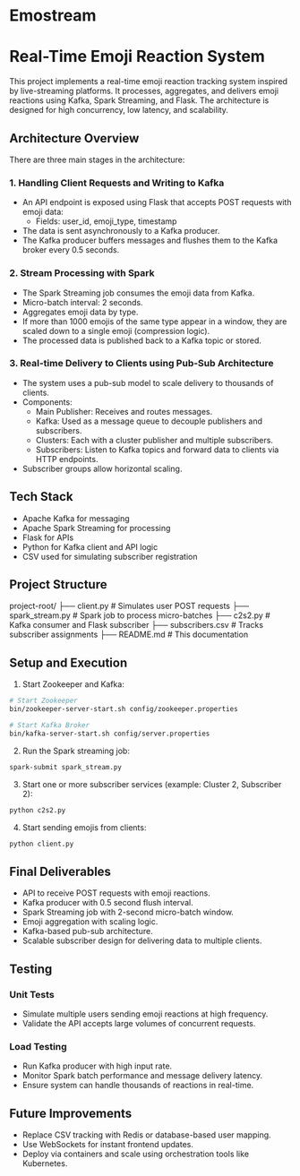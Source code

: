 # Emostream
# Real-Time Emoji Reaction System

This project implements a real-time emoji reaction tracking system inspired by live-streaming platforms. It processes, aggregates, and delivers emoji reactions using Kafka, Spark Streaming, and Flask. The architecture is designed for high concurrency, low latency, and scalability.

## Architecture Overview

There are three main stages in the architecture:

### 1. Handling Client Requests and Writing to Kafka

- An API endpoint is exposed using Flask that accepts POST requests with emoji data:
  - Fields: user_id, emoji_type, timestamp
- The data is sent asynchronously to a Kafka producer.
- The Kafka producer buffers messages and flushes them to the Kafka broker every 0.5 seconds.

### 2. Stream Processing with Spark

- The Spark Streaming job consumes the emoji data from Kafka.
- Micro-batch interval: 2 seconds.
- Aggregates emoji data by type.
- If more than 1000 emojis of the same type appear in a window, they are scaled down to a single emoji (compression logic).
- The processed data is published back to a Kafka topic or stored.

### 3. Real-time Delivery to Clients using Pub-Sub Architecture

- The system uses a pub-sub model to scale delivery to thousands of clients.
- Components:
  - Main Publisher: Receives and routes messages.
  - Kafka: Used as a message queue to decouple publishers and subscribers.
  - Clusters: Each with a cluster publisher and multiple subscribers.
  - Subscribers: Listen to Kafka topics and forward data to clients via HTTP endpoints.
- Subscriber groups allow horizontal scaling.

## Tech Stack

- Apache Kafka for messaging
- Apache Spark Streaming for processing
- Flask for APIs
- Python for Kafka client and API logic
- CSV used for simulating subscriber registration

## Project Structure

project-root/
├── client.py                # Simulates user POST requests
├── spark_stream.py         # Spark job to process micro-batches
├── c2s2.py                 # Kafka consumer and Flask subscriber
├── subscribers.csv         # Tracks subscriber assignments
├── README.md               # This documentation

## Setup and Execution

1. Start Zookeeper and Kafka:

```bash
# Start Zookeeper
bin/zookeeper-server-start.sh config/zookeeper.properties

# Start Kafka Broker
bin/kafka-server-start.sh config/server.properties
```

2. Run the Spark streaming job:

```bash
spark-submit spark_stream.py
```

3. Start one or more subscriber services (example: Cluster 2, Subscriber 2):

```bash
python c2s2.py
```

4. Start sending emojis from clients:

```bash
python client.py
```

## Final Deliverables

- API to receive POST requests with emoji reactions.
- Kafka producer with 0.5 second flush interval.
- Spark Streaming job with 2-second micro-batch window.
- Emoji aggregation with scaling logic.
- Kafka-based pub-sub architecture.
- Scalable subscriber design for delivering data to multiple clients.

## Testing

### Unit Tests

- Simulate multiple users sending emoji reactions at high frequency.
- Validate the API accepts large volumes of concurrent requests.

### Load Testing

- Run Kafka producer with high input rate.
- Monitor Spark batch performance and message delivery latency.
- Ensure system can handle thousands of reactions in real-time.

## Future Improvements

- Replace CSV tracking with Redis or database-based user mapping.
- Use WebSockets for instant frontend updates.
- Deploy via containers and scale using orchestration tools like Kubernetes.


